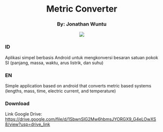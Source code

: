 <h1 align="center"> Metric Converter </h1>
<h3 align="center"> By: Jonathan Wuntu </h3>
<p align="center"><img src="https://github.com/joydozer/metric_converter-jonathan-IONIC/blob/master/src/assets/alur.gif"/></p>


### ID
Aplikasi simpel berbasis Android untuk mengkonversi besaran satuan pokok SI (panjang, massa, waktu, arus listrik, dan suhu)

### EN
Simple application based on android that converts metric based systems (lengths, mass, time, electric current, and temperature)

### Download
Link Google Drive: https://drive.google.com/file/d/1SbwnSlG2Mw6hbmsJYORGX9_G4eLOwXS8/view?usp=drive_link
